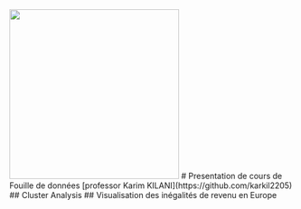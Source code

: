 
<img src="https://upload.wikimedia.org/wikipedia/commons/6/66/Logo_cnam.gif" width="300">
# Presentation de cours de Fouille de données
[professor Karim KILANI](https://github.com/karkil2205)
## Cluster Analysis
## Visualisation des inégalités de revenu en Europe

